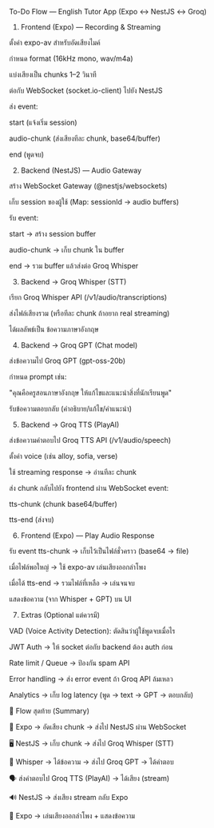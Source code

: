 To-Do Flow — English Tutor App (Expo ↔ NestJS ↔ Groq)

1. Frontend (Expo) — Recording & Streaming

ตั้งค่า expo-av สำหรับอัดเสียงไมค์

กำหนด format (16kHz mono, wav/m4a)

แบ่งเสียงเป็น chunks 1–2 วินาที

ต่อกับ WebSocket (socket.io-client) ไปยัง NestJS

ส่ง event:

start (แจ้งเริ่ม session)

audio-chunk (ส่งเสียงทีละ chunk, base64/buffer)

end (พูดจบ)

2. Backend (NestJS) — Audio Gateway

สร้าง WebSocket Gateway (@nestjs/websockets)

เก็บ session ของผู้ใช้ (Map: sessionId → audio buffers)

รับ event:

start → สร้าง session buffer

audio-chunk → เก็บ chunk ใน buffer

end → รวม buffer แล้วส่งต่อ Groq Whisper

3. Backend → Groq Whisper (STT)

เรียก Groq Whisper API (/v1/audio/transcriptions)

ส่งไฟล์เสียงรวม (หรือทีละ chunk ถ้าอยาก real streaming)

ได้ผลลัพธ์เป็น ข้อความภาษาอังกฤษ

4. Backend → Groq GPT (Chat model)

ส่งข้อความไป Groq GPT (gpt-oss-20b)

กำหนด prompt เช่น:

"คุณคือครูสอนภาษาอังกฤษ ให้แก้ไขและแนะนำสิ่งที่นักเรียนพูด"

รับข้อความตอบกลับ (คำอธิบาย/แก้ไข/คำแนะนำ)

5. Backend → Groq TTS (PlayAI)

ส่งข้อความคำตอบไป Groq TTS API (/v1/audio/speech)

ตั้งค่า voice (เช่น alloy, sofia, verse)

ใช้ streaming response → อ่านทีละ chunk

ส่ง chunk กลับไปยัง frontend ผ่าน WebSocket event:

tts-chunk (chunk base64/buffer)

tts-end (ส่งจบ)

6. Frontend (Expo) — Play Audio Response

รับ event tts-chunk → เก็บไว้เป็นไฟล์ชั่วคราว (base64 → file)

เมื่อไฟล์พอใหญ่ → ใช้ expo-av เล่นเสียงออกลำโพง

เมื่อได้ tts-end → รวมไฟล์ที่เหลือ → เล่นจนจบ

แสดงข้อความ (จาก Whisper + GPT) บน UI

7. Extras (Optional แต่ควรมี)

VAD (Voice Activity Detection): ตัดสินว่าผู้ใช้พูดจบเมื่อไร

JWT Auth → ให้ socket ต่อกับ backend ต้อง auth ก่อน

Rate limit / Queue → ป้องกัน spam API

Error handling → ส่ง error event ถ้า Groq API ล้มเหลว

Analytics → เก็บ log latency (พูด → text → GPT → ตอบกลับ)

🔄 Flow สุดท้าย (Summary)

📱 Expo → อัดเสียง chunk → ส่งไป NestJS ผ่าน WebSocket

🖥️ NestJS → เก็บ chunk → ส่งไป Groq Whisper (STT)

🧠 Whisper → ได้ข้อความ → ส่งไป Groq GPT → ได้คำตอบ

🗣️ ส่งคำตอบไป Groq TTS (PlayAI) → ได้เสียง (stream)

🔊 NestJS → ส่งเสียง stream กลับ Expo

📱 Expo → เล่นเสียงออกลำโพง + แสดงข้อความ

